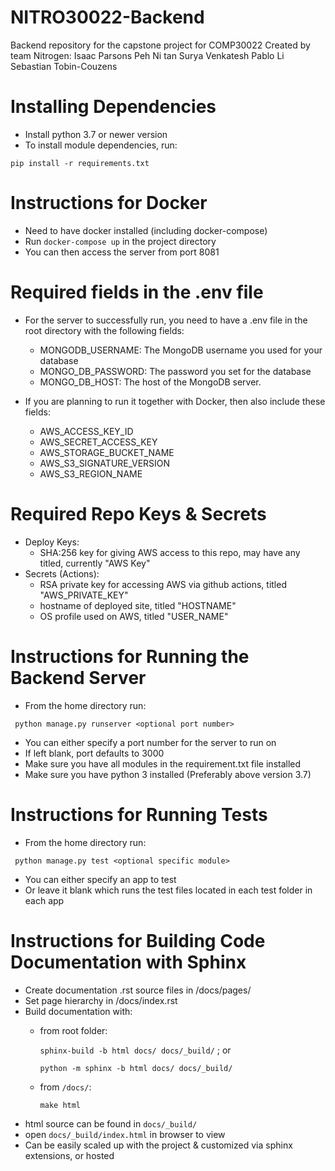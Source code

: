 # NITRO30022-Backend
Backend repository for the capstone project for COMP30022
Created by team Nitrogen:
Isaac Parsons
Peh Ni tan
Surya Venkatesh
Pablo Li
Sebastian Tobin-Couzens

# Installing Dependencies

- Install python 3.7 or newer version
- To install module dependencies, run:

```pip install -r requirements.txt```

# Instructions for Docker
- Need to have docker installed (including docker-compose)
- Run `docker-compose up` in the project directory
- You can then access the server from port 8081

# Required fields in the .env file
- For the server to successfully run, you need to have a .env file in the root directory with the following fields:
  - MONGODB_USERNAME: The MongoDB username you used for your database
  - MONGO_DB_PASSWORD: The password you set for the database
  - MONGO_DB_HOST: The host of the MongoDB server.
  
- If you are planning to run it together with Docker, then also include these fields:
  - AWS_ACCESS_KEY_ID 
  - AWS_SECRET_ACCESS_KEY
  - AWS_STORAGE_BUCKET_NAME
  - AWS_S3_SIGNATURE_VERSION 
  - AWS_S3_REGION_NAME

# Required Repo Keys & Secrets
- Deploy Keys:
  - SHA:256 key for giving AWS access to this repo, may have any titled, currently "AWS Key"
- Secrets (Actions):
  - RSA private key for accessing AWS via github actions, titled "AWS_PRIVATE_KEY"
  - hostname of deployed site, titled "HOSTNAME"
  - OS profile used on AWS, titled "USER_NAME"
  
# Instructions for Running the Backend Server
- From the home directory run:

``` python manage.py runserver <optional port number>```
- You can either specify a port number for the server to run on
- If left blank, port defaults to 3000
- Make sure you have all modules in the requirement.txt file installed
- Make sure you have python 3 installed (Preferably above version 3.7)

# Instructions for Running Tests
- From the home directory run:

``` python manage.py test <optional specific module>```
- You can either specify an app to test
- Or leave it blank which runs the test files located in each test folder in each app

# Instructions for Building Code Documentation with Sphinx

- Create documentation .rst source files in /docs/pages/
- Set page hierarchy in /docs/index.rst
- Build documentation with:
  - from root folder:
    
    ```sphinx-build -b html docs/ docs/_build/```  ; or
    
    ```python -m sphinx -b html docs/ docs/_build/```
  - from `/docs/`:
    
    ```make html```
- html source can be found in `docs/_build/`
- open `docs/_build/index.html` in browser to view   
- Can be easily scaled up with the project & customized via sphinx extensions, or hosted
